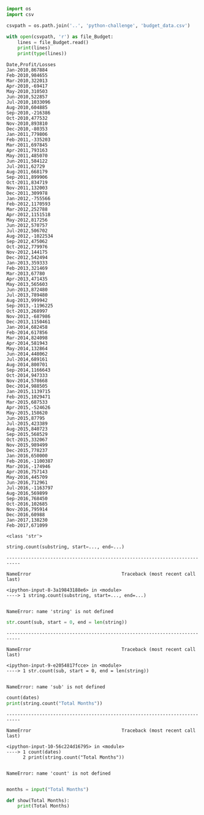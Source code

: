

```python
import os
import csv
```


```python
csvpath = os.path.join('..', 'python-challenge', 'budget_data.csv')
```


```python
with open(csvpath, 'r') as file_Budget:
    lines = file_Budget.read()
    print(lines)
    print(type(lines))

```

    Date,Profit/Losses
    Jan-2010,867884
    Feb-2010,984655
    Mar-2010,322013
    Apr-2010,-69417
    May-2010,310503
    Jun-2010,522857
    Jul-2010,1033096
    Aug-2010,604885
    Sep-2010,-216386
    Oct-2010,477532
    Nov-2010,893810
    Dec-2010,-80353
    Jan-2011,779806
    Feb-2011,-335203
    Mar-2011,697845
    Apr-2011,793163
    May-2011,485070
    Jun-2011,584122
    Jul-2011,62729
    Aug-2011,668179
    Sep-2011,899906
    Oct-2011,834719
    Nov-2011,132003
    Dec-2011,309978
    Jan-2012,-755566
    Feb-2012,1170593
    Mar-2012,252788
    Apr-2012,1151518
    May-2012,817256
    Jun-2012,570757
    Jul-2012,506702
    Aug-2012,-1022534
    Sep-2012,475062
    Oct-2012,779976
    Nov-2012,144175
    Dec-2012,542494
    Jan-2013,359333
    Feb-2013,321469
    Mar-2013,67780
    Apr-2013,471435
    May-2013,565603
    Jun-2013,872480
    Jul-2013,789480
    Aug-2013,999942
    Sep-2013,-1196225
    Oct-2013,268997
    Nov-2013,-687986
    Dec-2013,1150461
    Jan-2014,682458
    Feb-2014,617856
    Mar-2014,824098
    Apr-2014,581943
    May-2014,132864
    Jun-2014,448062
    Jul-2014,689161
    Aug-2014,800701
    Sep-2014,1166643
    Oct-2014,947333
    Nov-2014,578668
    Dec-2014,988505
    Jan-2015,1139715
    Feb-2015,1029471
    Mar-2015,687533
    Apr-2015,-524626
    May-2015,158620
    Jun-2015,87795
    Jul-2015,423389
    Aug-2015,840723
    Sep-2015,568529
    Oct-2015,332067
    Nov-2015,989499
    Dec-2015,778237
    Jan-2016,650000
    Feb-2016,-1100387
    Mar-2016,-174946
    Apr-2016,757143
    May-2016,445709
    Jun-2016,712961
    Jul-2016,-1163797
    Aug-2016,569899
    Sep-2016,768450
    Oct-2016,102685
    Nov-2016,795914
    Dec-2016,60988
    Jan-2017,138230
    Feb-2017,671099
    
    <class 'str'>



```python
string.count(substring, start=..., end=...)
```


    ---------------------------------------------------------------------------

    NameError                                 Traceback (most recent call last)

    <ipython-input-8-3a19843188e6> in <module>
    ----> 1 string.count(substring, start=..., end=...)
    

    NameError: name 'string' is not defined



```python
str.count(sub, start = 0, end = len(string))
```


    ---------------------------------------------------------------------------

    NameError                                 Traceback (most recent call last)

    <ipython-input-9-e2054817fcce> in <module>
    ----> 1 str.count(sub, start = 0, end = len(string))
    

    NameError: name 'sub' is not defined



```python
count(dates)
print(string.count("Total Months"))
```


    ---------------------------------------------------------------------------

    NameError                                 Traceback (most recent call last)

    <ipython-input-10-56c224d16795> in <module>
    ----> 1 count(dates)
          2 print(string.count("Total Months"))


    NameError: name 'count' is not defined



```python

```


```python
months = input("Total Months")
```


```python
def show(Total Months):
    print(Total Months)
```


```python

```


```python

```
